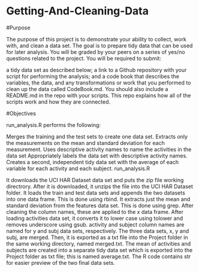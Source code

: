# Getting-And-Cleaning-Data

#Purpose

The purpose of this project is to demonstrate your ability to collect, work with, and clean a data set. The goal is to prepare tidy data that can be used for later analysis. You will be graded by your peers on a series of yes/no questions related to the project. You will be required to submit:

a tidy data set as described below;
a link to a Github repository with your script for performing the analysis; and
a code book that describes the variables, the data, and any transformations or work that you performed to clean up the data called CodeBook.md.
You should also include a README.md in the repo with your scripts. This repo explains how all of the scripts work and how they are connected.

#Objectives

run_analysis.R performs the following:

Merges the training and the test sets to create one data set.
Extracts only the measurements on the mean and standard deviation for each measurement.
Uses descriptive activity names to name the activities in the data set
Appropriately labels the data set with descriptive activity names.
Creates a second, independent tidy data set with the average of each variable for each activity and each subject.
run_analysis.R

It downloads the UCI HAR Dataset data set and puts the zip file working directrory. After it is downloaded, it unzips the file into the UCI HAR Dataset folder.
It loads the train and test data sets and appends the two datasets into one data frame. This is done using rbind.
It extracts just the mean and standard deviation from the features data set. This is done using grep.
After cleaning the column names, these are applied to the x data frame.
After loading activities data set, it converts it to lower case using tolower and removes underscore using gsub. activity and subject column names are named for y and subj data sets, respectively.
The three data sets, x, y and subj, are merged. Then, it is exported as a txt file into the Project folder in the same working directory, named merged.txt.
The mean of activities and subjects are created into a separate tidy data set which is exported into the Project folder as txt file; this is named average.txt.
The R code contains str for easier preview of the two final data sets.

